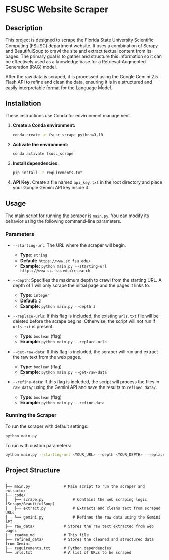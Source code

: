 # FSUSC Website Scraper

## Description

This project is designed to scrape the Florida State University Scientific Computing (FSUSC) department website. It uses a combination of Scrapy and BeautifulSoup to crawl the site and extract textual content from its pages. The primary goal is to gather and structure this information so it can be effectively used as a knowledge base for a Retrieval-Augmented Generation (RAG) model.

After the raw data is scraped, it is processed using the Google Gemini 2.5 Flash API to refine and clean the data, ensuring it is in a structured and easily interpretable format for the Language Model.

## Installation

These instructions use Conda for environment management.

1.  **Create a Conda environment:**
    ```bash
    conda create -n fsusc_scrape python=3.10
    ```

2.  **Activate the environment:**
    ```bash
    conda activate fsusc_scrape
    ```

3.  **Install dependencies:**
    ```bash
    pip install -r requirements.txt
    ```

4.  **API Key:**
    Create a file named `api_key.txt` in the root directory and place your Google Gemini API key inside it.

## Usage

The main script for running the scraper is `main.py`. You can modify its behavior using the following command-line parameters.

### Parameters

*   `--starting-url`: The URL where the scraper will begin.
    *   **Type:** `string`
    *   **Default:** `https://www.sc.fsu.edu/`
    *   **Example:** `python main.py --starting-url https://www.sc.fsu.edu/research`

*   `--depth`: Specifies the maximum depth to crawl from the starting URL. A depth of 1 will only scrape the initial page and the pages it links to.
    *   **Type:** `integer`
    *   **Default:** `2`
    *   **Example:** `python main.py --depth 3`

*   `--replace-urls`: If this flag is included, the existing `urls.txt` file will be deleted before the scrape begins. Otherwise, the script will not run if `urls.txt` is present.
    *   **Type:** `boolean` (flag)
    *   **Example:** `python main.py --replace-urls`

*   `--get-raw-data`: If this flag is included, the scraper will run and extract the raw text from the web pages.
    *   **Type:** `boolean` (flag)
    *   **Example:** `python main.py --get-raw-data`

*   `--refine-data`: If this flag is included, the script will process the files in `raw_data/` using the Gemini API and save the results to `refined_data/`.
    *   **Type:** `boolean` (flag)
    *   **Example:** `python main.py --refine-data`

### Running the Scraper

To run the scraper with default settings:
```bash
python main.py
```

To run with custom parameters:
```bash
python main.py --starting-url <YOUR_URL> --depth <YOUR_DEPTH> --replace-urls
```

## Project Structure

```
.
├── main.py               # Main script to run the scraper and extractor
├── code/
│   ├── scrape.py             # Contains the web scraping logic (Scrapy/BeautifulSoup)
│   ├── extract.py            # Extracts and cleans text from scraped URLs
│   └── gemini.py             # Refines the raw data using the Gemini API
├── raw_data/             # Stores the raw text extracted from web pages
├── readme.md             # This file
├── refined_data/         # Stores the cleaned and structured data from Gemini
├── requirements.txt      # Python dependencies
└── urls.txt              # A list of URLs to be scraped
```
